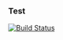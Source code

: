 ### Test

[![Build Status](https://travis-ci.org/mguidon/python-pysim.svg?branch=master)](https://travis-ci.org/mguidon/python-pysim)
